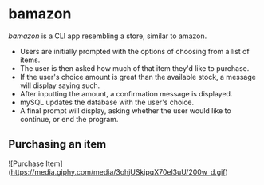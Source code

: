 # bamazon

*bamazon* is a CLI app resembling a store, similar to amazon.
  * Users are initially prompted with the options of choosing from a list of items.
  * The user is then asked how much of that item they'd like to purchase.
  * If the user's choice amount is great than the available stock, a message will display saying such.
  * After inputting the amount, a confirmation message is displayed.
  * mySQL updates the database with the user's choice.
  * A final prompt will display, asking whether the user would like to continue, or end the program.

  ## Purchasing an item

  ![Purchase Item]
  (https://media.giphy.com/media/3ohjUSkjpqX70el3uU/200w_d.gif)
